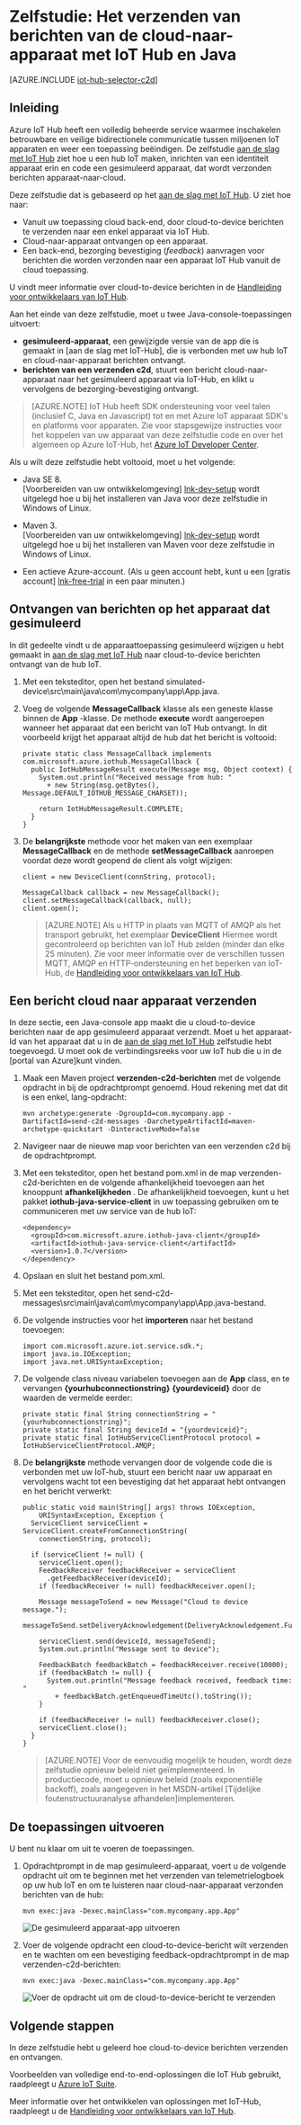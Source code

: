 <properties
    pageTitle="Verzenden van berichten van de cloud-naar-apparaat met IoT Hub | Microsoft Azure"
    description="Volg deze zelfstudie meer informatie over het gebruik van Azure IoT Hub met Java cloud-to-device-berichten te verzenden."
    services="iot-hub"
    documentationCenter="java"
    authors="dominicbetts"
    manager="timlt"
    editor=""/>

<tags
     ms.service="iot-hub"
     ms.devlang="java"
     ms.topic="article"
     ms.tgt_pltfrm="na"
     ms.workload="na"
     ms.date="09/13/2016"
     ms.author="dobett"/>

# <a name="tutorial-how-to-send-cloud-to-device-messages-with-iot-hub-and-java"></a>Zelfstudie: Het verzenden van berichten van de cloud-naar-apparaat met IoT Hub en Java

[AZURE.INCLUDE [iot-hub-selector-c2d](../../includes/iot-hub-selector-c2d.md)]

## <a name="introduction"></a>Inleiding

Azure IoT Hub heeft een volledig beheerde service waarmee inschakelen betrouwbare en veilige bidirectionele communicatie tussen miljoenen IoT apparaten en weer een toepassing beëindigen. De zelfstudie [aan de slag met IoT Hub] ziet hoe u een hub IoT maken, inrichten van een identiteit apparaat erin en code een gesimuleerd apparaat, dat wordt verzonden berichten apparaat-naar-cloud.

Deze zelfstudie dat is gebaseerd op het [aan de slag met IoT Hub]. U ziet hoe naar:

- Vanuit uw toepassing cloud back-end, door cloud-to-device berichten te verzenden naar een enkel apparaat via IoT Hub.
- Cloud-naar-apparaat ontvangen op een apparaat.
- Een back-end, bezorging bevestiging (*feedback*) aanvragen voor berichten die worden verzonden naar een apparaat IoT Hub vanuit de cloud toepassing.

U vindt meer informatie over cloud-to-device berichten in de [Handleiding voor ontwikkelaars van IoT Hub][IoT Hub Developer Guide - C2D].

Aan het einde van deze zelfstudie, moet u twee Java-console-toepassingen uitvoert:

* **gesimuleerd-apparaat**, een gewijzigde versie van de app die is gemaakt in [aan de slag met IoT-Hub], die is verbonden met uw hub IoT en cloud-naar-apparaat berichten ontvangt.
* **berichten van een verzenden c2d**, stuurt een bericht cloud-naar-apparaat naar het gesimuleerd apparaat via IoT-Hub, en klikt u vervolgens de bezorging-bevestiging ontvangt.

> [AZURE.NOTE] IoT Hub heeft SDK ondersteuning voor veel talen (inclusief C, Java en Javascript) tot en met Azure IoT apparaat SDK's en platforms voor apparaten. Zie voor stapsgewijze instructies voor het koppelen van uw apparaat van deze zelfstudie code en over het algemeen op Azure IoT-Hub, het [Azure IoT Developer Center].

Als u wilt deze zelfstudie hebt voltooid, moet u het volgende:

+ Java SE 8. <br/> [Voorbereiden van uw ontwikkelomgeving] [ lnk-dev-setup] wordt uitgelegd hoe u bij het installeren van Java voor deze zelfstudie in Windows of Linux.

+ Maven 3.  <br/> [Voorbereiden van uw ontwikkelomgeving] [ lnk-dev-setup] wordt uitgelegd hoe u bij het installeren van Maven voor deze zelfstudie in Windows of Linux.

+ Een actieve Azure-account. (Als u geen account hebt, kunt u een [gratis account] [ lnk-free-trial] in een paar minuten.)

## <a name="receive-messages-on-the-simulated-device"></a>Ontvangen van berichten op het apparaat dat gesimuleerd

In dit gedeelte vindt u de apparaattoepassing gesimuleerd wijzigen u hebt gemaakt in [aan de slag met IoT Hub] naar cloud-to-device berichten ontvangt van de hub IoT.

1. Met een teksteditor, open het bestand simulated-device\src\main\java\com\mycompany\app\App.java.

2. Voeg de volgende **MessageCallback** klasse als een geneste klasse binnen de **App** -klasse. De methode **execute** wordt aangeroepen wanneer het apparaat dat een bericht van IoT Hub ontvangt. In dit voorbeeld krijgt het apparaat altijd de hub dat het bericht is voltooid:

    ```
    private static class MessageCallback implements
    com.microsoft.azure.iothub.MessageCallback {
      public IotHubMessageResult execute(Message msg, Object context) {
        System.out.println("Received message from hub: "
          + new String(msg.getBytes(), Message.DEFAULT_IOTHUB_MESSAGE_CHARSET));

        return IotHubMessageResult.COMPLETE;
      }
    }
    ```

3. De **belangrijkste** methode voor het maken van een exemplaar **MessageCallback** en de methode **setMessageCallback** aanroepen voordat deze wordt geopend de client als volgt wijzigen:

    ```
    client = new DeviceClient(connString, protocol);

    MessageCallback callback = new MessageCallback();
    client.setMessageCallback(callback, null);
    client.open();
    ```

    > [AZURE.NOTE] Als u HTTP in plaats van MQTT of AMQP als het transport gebruikt, het exemplaar **DeviceClient** Hiermee wordt gecontroleerd op berichten van IoT Hub zelden (minder dan elke 25 minuten). Zie voor meer informatie over de verschillen tussen MQTT, AMQP en HTTP-ondersteuning en het beperken van IoT-Hub, de [Handleiding voor ontwikkelaars van IoT Hub][IoT Hub Developer Guide - C2D].

## <a name="send-a-cloud-to-device-message"></a>Een bericht cloud naar apparaat verzenden

In deze sectie, een Java-console app maakt die u cloud-to-device berichten naar de app gesimuleerd apparaat verzendt. Moet u het apparaat-Id van het apparaat dat u in de [aan de slag met IoT Hub] zelfstudie hebt toegevoegd. U moet ook de verbindingsreeks voor uw IoT hub die u in de [portal van Azure]kunt vinden.

1. Maak een Maven project **verzenden-c2d-berichten** met de volgende opdracht in bij de opdrachtprompt genoemd. Houd rekening met dat dit is een enkel, lang-opdracht:

    ```
    mvn archetype:generate -DgroupId=com.mycompany.app -DartifactId=send-c2d-messages -DarchetypeArtifactId=maven-archetype-quickstart -DinteractiveMode=false
    ```

2. Navigeer naar de nieuwe map voor berichten van een verzenden c2d bij de opdrachtprompt.

3. Met een teksteditor, open het bestand pom.xml in de map verzenden-c2d-berichten en de volgende afhankelijkheid toevoegen aan het knooppunt **afhankelijkheden** . De afhankelijkheid toevoegen, kunt u het pakket **iothub-java-service-client** in uw toepassing gebruiken om te communiceren met uw service van de hub IoT:

    ```
    <dependency>
      <groupId>com.microsoft.azure.iothub-java-client</groupId>
      <artifactId>iothub-java-service-client</artifactId>
      <version>1.0.7</version>
    </dependency>
    ```

4. Opslaan en sluit het bestand pom.xml.

5. Met een teksteditor, open het send-c2d-messages\src\main\java\com\mycompany\app\App.java-bestand.

6. De volgende instructies voor het **importeren** naar het bestand toevoegen:

    ```
    import com.microsoft.azure.iot.service.sdk.*;
    import java.io.IOException;
    import java.net.URISyntaxException;
    ```

7. De volgende class niveau variabelen toevoegen aan de **App** class, en te vervangen **{yourhubconnectionstring}** **{yourdeviceid}** door de waarden de vermelde eerder:

    ```
    private static final String connectionString = "{yourhubconnectionstring}";
    private static final String deviceId = "{yourdeviceid}";
    private static final IotHubServiceClientProtocol protocol = IotHubServiceClientProtocol.AMQP;
    ```
    
8. De **belangrijkste** methode vervangen door de volgende code die is verbonden met uw IoT-hub, stuurt een bericht naar uw apparaat en vervolgens wacht tot een bevestiging dat het apparaat hebt ontvangen en het bericht verwerkt:

    ```
    public static void main(String[] args) throws IOException,
        URISyntaxException, Exception {
      ServiceClient serviceClient = ServiceClient.createFromConnectionString(
        connectionString, protocol);
      
      if (serviceClient != null) {
        serviceClient.open();
        FeedbackReceiver feedbackReceiver = serviceClient
          .getFeedbackReceiver(deviceId);
        if (feedbackReceiver != null) feedbackReceiver.open();

        Message messageToSend = new Message("Cloud to device message.");
        messageToSend.setDeliveryAcknowledgement(DeliveryAcknowledgement.Full);

        serviceClient.send(deviceId, messageToSend);
        System.out.println("Message sent to device");

        FeedbackBatch feedbackBatch = feedbackReceiver.receive(10000);
        if (feedbackBatch != null) {
          System.out.println("Message feedback received, feedback time: "
            + feedbackBatch.getEnqueuedTimeUtc().toString());
        }

        if (feedbackReceiver != null) feedbackReceiver.close();
        serviceClient.close();
      }
    }
    ```

    > [AZURE.NOTE] Voor de eenvoudig mogelijk te houden, wordt deze zelfstudie opnieuw beleid niet geïmplementeerd. In productiecode, moet u opnieuw beleid (zoals exponentiële backoff), zoals aangegeven in het MSDN-artikel [Tijdelijke foutenstructuuranalyse afhandelen]implementeren.

## <a name="run-the-applications"></a>De toepassingen uitvoeren

U bent nu klaar om uit te voeren de toepassingen.

1. Opdrachtprompt in de map gesimuleerd-apparaat, voert u de volgende opdracht uit om te beginnen met het verzenden van telemetrielogboek op uw hub IoT en om te luisteren naar cloud-naar-apparaat verzonden berichten van de hub:

    ```
    mvn exec:java -Dexec.mainClass="com.mycompany.app.App" 
    ```

    ![De gesimuleerd apparaat-app uitvoeren][img-simulated-device]

2. Voer de volgende opdracht een cloud-to-device-bericht wilt verzenden en te wachten om een bevestiging feedback-opdrachtprompt in de map verzenden-c2d-berichten:

    ```
    mvn exec:java -Dexec.mainClass="com.mycompany.app.App"
    ```

    ![Voer de opdracht uit om de cloud-to-device-bericht te verzenden][img-send-command]

## <a name="next-steps"></a>Volgende stappen

In deze zelfstudie hebt u geleerd hoe cloud-to-device berichten verzenden en ontvangen. 

Voorbeelden van volledige end-to-end-oplossingen die IoT Hub gebruikt, raadpleegt u [Azure IoT Suite].

Meer informatie over het ontwikkelen van oplossingen met IoT-Hub, raadpleegt u de [Handleiding voor ontwikkelaars van IoT Hub].


<!-- Images -->
[img-simulated-device]: media/iot-hub-java-java-c2d/receivec2d.png
[img-send-command]:  media/iot-hub-java-java-c2d/sendc2d.png
<!-- Links -->

[Aan de slag met IoT Hub]: iot-hub-java-java-getstarted.md
[IoT Hub Developer Guide - C2D]: iot-hub-devguide-messaging.md
[Handleiding voor ontwikkelaars van IoT Hub]: iot-hub-devguide.md
[Azure IoT Developer Center]: http://www.azure.com/develop/iot
[lnk-free-trial]: http://azure.microsoft.com/pricing/free-trial/
[lnk-dev-setup]: https://github.com/Azure/azure-iot-sdks/blob/master/doc/get_started/java-devbox-setup.md
[Tijdelijke foutenstructuuranalyse afhandeling]: https://msdn.microsoft.com/library/hh680901(v=pandp.50).aspx
[Azure-portal]: https://portal.azure.com
[Azure IoT Suite]: https://azure.microsoft.com/documentation/suites/iot-suite/